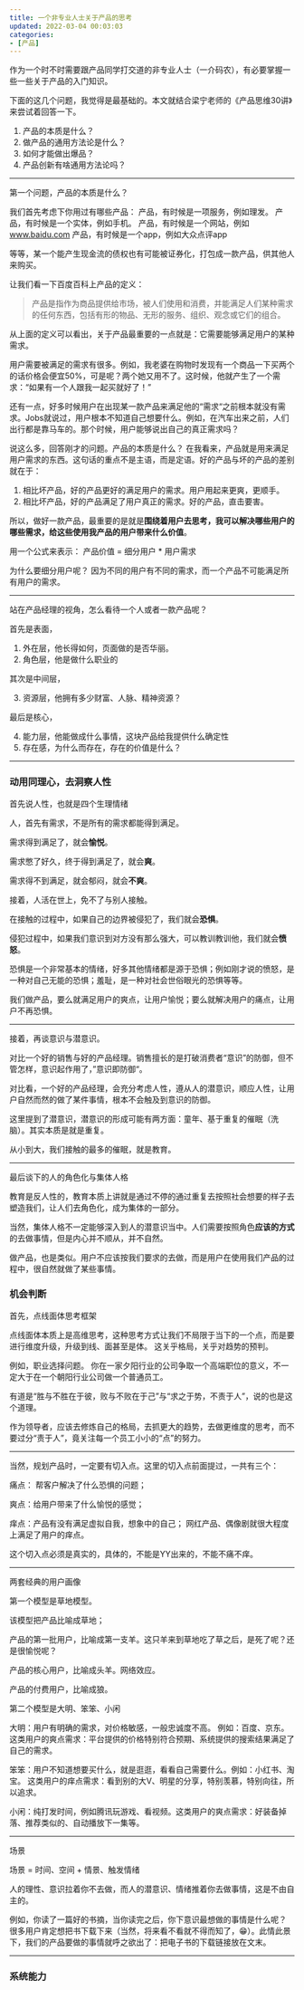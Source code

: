 ```yaml
---
title: 一个非专业人士关于产品的思考
updated: 2022-03-04 00:03:03
categories:
- [产品]
---
```


作为一个时不时需要跟产品同学打交道的非专业人士（一介码农），有必要掌握一些一些关于产品的入门知识。

下面的这几个问题，我觉得是最基础的。本文就结合梁宁老师的《产品思维30讲》来尝试着回答一下。

1. 产品的本质是什么？
2. 做产品的通用方法论是什么？
3. 如何才能做出爆品？
4. 产品创新有啥通用方法论吗？

<!-- more -->

---

第一个问题，产品的本质是什么？

我们首先考虑下你用过有哪些产品：
产品，有时候是一项服务，例如理发。
产品，有时候是一个实体，例如手机。
产品，有时候是一个网站，例如 www.baidu.com
产品，有时候是一个app，例如大众点评app

等等，某一个能产生现金流的债权也有可能被证券化，打包成一款产品，供其他人来购买。

让我们看一下百度百科上产品的定义：
> 产品是指作为商品提供给市场，被人们使用和消费，并能满足人们某种需求的任何东西，包括有形的物品、无形的服务、组织、观念或它们的组合。

从上面的定义可以看出，关于产品最重要的一点就是：它需要能够满足用户的某种需求。

用户需要被满足的需求有很多。例如，我老婆在购物时发现有一个商品一下买两个的话价格会便宜50%，可是呢？两个她又用不了。这时候，他就产生了一个需求：“如果有一个人跟我一起买就好了！”

还有一点，好多时候用户在出现某一款产品来满足他的“需求“之前根本就没有需求。Jobs就说过，用户根本不知道自己想要什么。例如，在汽车出来之前，人们出行都是靠马车的。那个时候，用户能够说出自己的真正需求吗？

说这么多，回答刚才的问题。产品的本质是什么？ 在我看来，产品就是用来满足用户需求的东西。这句话的重点不是主语，而是定语。好的产品与坏的产品的差别就在于：

1. 相比坏产品，好的产品更好的满足用户的需求。用户用起来更爽，更顺手。
2. 相比坏产品，好的产品满足了用户真正的需求。好的产品，直击要害。

所以，做好一款产品，最重要的是就是**围绕着用户去思考，我可以解决哪些用户的哪些需求，给这些使用我产品的用户带来什么价值**。

用一个公式来表示： 产品价值 = 细分用户 * 用户需求

为什么要细分用户呢？ 因为不同的用户有不同的需求，而一个产品不可能满足所有用户的需求。

---

站在产品经理的视角，怎么看待一个人或者一款产品呢？

首先是表面，

1. 外在层，他长得如何，页面做的是否华丽。
2. 角色层，他是做什么职业的

其次是中间层，

3. 资源层，他拥有多少财富、人脉、精神资源？

最后是核心，

4. 能力层，他能做成什么事情，这块产品给我提供什么确定性
5. 存在感，为什么而存在，存在的价值是什么？

---

### 动用同理心，去洞察人性

首先说人性，也就是四个生理情绪

人，首先有需求，不是所有的需求都能得到满足。

需求得到满足了，就会**愉悦**。

需求憋了好久，终于得到满足了，就会**爽**。

需求得不到满足，就会郁闷，就会**不爽**。

接着，人活在世上，免不了与别人接触。

在接触的过程中，如果自己的边界被侵犯了，我们就会**恐惧**。

侵犯过程中，如果我们意识到对方没有那么强大，可以教训教训他，我们就会**愤怒**。

恐惧是一个非常基本的情绪，好多其他情绪都是源于恐惧；例如刚才说的愤怒，是一种对自己无能的恐惧；羞耻，是一种对社会世俗眼光的恐惧等等。

我们做产品，要么就满足用户的爽点，让用户愉悦；要么就解决用户的痛点，让用户不再恐惧。

---

接着，再谈意识与潜意识。

对比一个好的销售与好的产品经理。销售擅长的是打破消费者“意识”的防御，但不管怎样，意识起作用了，”意识即防御“。

对比看，一个好的产品经理，会充分考虑人性，遵从人的潜意识，顺应人性，让用户自然而然的做了某件事情，根本不会触及到意识的防御。

这里提到了潜意识，潜意识的形成可能有两方面：童年、基于重复的催眠（洗脑）。其实本质是就是重复。

从小到大，我们接触的最多的催眠，就是教育。

---

最后谈下的人的角色化与集体人格

教育是反人性的，教育本质上讲就是通过不停的通过重复去按照社会想要的样子去塑造我们，让人们去角色化，成为集体的一部分。

当然，集体人格不一定能够深入到人的潜意识当中。人们需要按照角色**应该的方式**的去做事情，但是内心并不顺从，并不自然。

做产品，也是类似。用户不应该按我们要求的去做，而是用户在使用我们产品的过程中，很自然就做了某些事情。

### 机会判断

首先，点线面体思考框架

点线面体本质上是高维思考，这种思考方式让我们不局限于当下的一个点，而是要进行维度升级，升级到线、面甚至是体。 这关乎格局，关乎对趋势的预判。

例如，职业选择问题。 你在一家夕阳行业的公司争取一个高端职位的意义，不一定大于在一个朝阳行业公司做一个普通员工。

有道是“胜与不胜在于彼，败与不败在于己”与“求之于势，不责于人”，说的也是这个道理。

作为领导者，应该去修炼自己的格局，去抓更大的趋势，去做更维度的思考，而不要过分“责于人”，竟关注每一个员工小小的“点”的努力。

---

当然，规划产品时，一定要有切入点。这里的切入点前面提过，一共有三个：

痛点： 帮客户解决了什么恐惧的问题；

爽点：给用户带来了什么愉悦的感觉；

痒点：产品有没有满足虚拟自我，想象中的自己； 网红产品、偶像剧就很大程度上满足了用户的痒点。

这个切入点必须是真实的，具体的，不能是YY出来的，不能不痛不痒。

---

两套经典的用户画像

第一个模型是草地模型。

该模型把产品比喻成草地；

产品的第一批用户，比喻成第一支羊。这只羊来到草地吃了草之后，是死了呢？还是很愉悦呢？ 

产品的核心用户，比喻成头羊。网络效应。

产品的付费用户，比喻成狼。

第二个模型是大明、笨笨、小闲

大明：用户有明确的需求，对价格敏感，一般忠诚度不高。 例如：百度、京东。这类用户的爽点需求：平台提供的价格特别符合预期、系统提供的搜索结果满足了自己的需求。

笨笨：用户不知道想要买什么，就是逛逛，看看自己需要什么。例如：小红书、淘宝。 这类用户的痒点需求：看到别的大V、明星的分享，特别羡慕，特别向往，所以追求。

小闲：纯打发时间，例如腾讯玩游戏、看视频。这类用户的爽点需求：好装备掉落、推荐类似的、自动播放下一集等。

---

场景

场景 = 时间、空间 + 情景、触发情绪

人的理性、意识拉着你不去做，而人的潜意识、情绪推着你去做事情，这是不由自主的。

例如，你读了一篇好的书摘，当你读完之后，你下意识最想做的事情是什么呢？ 很多用户肯定想把书下载下来（当然，将来看不看就不得而知了，😁）。此情此景下，我们的产品要做的事情就呼之欲出了：把电子书的下载链接放在文末。

---

### 系统能力




